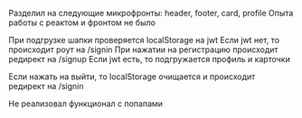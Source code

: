 Разделил на следующие микрофронты: header, footer, card, profile
Опыта работы с реактом и фронтом не было

При подгрузке шапки проверяется localStorage на jwt
Если jwt нет, то происходит роут на /signin
При нажатии на регистрацию происходит редирект на /signup
Если jwt есть, то подгружается профиль и карточки

Если нажать на выйти, то localStorage очищается и происходит редирект на /signin

Не реализовал функционал с попапами